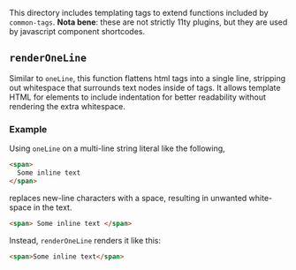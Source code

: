 This directory includes templating tags to extend functions included by `common-tags`. **Nota bene**: these are not strictly 11ty plugins, but they are used by javascript component shortcodes.

## `renderOneLine`

Similar to `oneLine`, this function flattens html tags into a single line, stripping out whitespace that surrounds text nodes inside of tags. It allows template HTML for elements to include indentation for better readability without rendering the extra whitespace.

### Example

Using `oneLine` on a multi-line string literal like the following,

```html
<span>
  Some inline text
</span>
```

replaces new-line characters with a space, resulting in unwanted white-space in the text.

```html
<span> Some inline text </span>
```

Instead, `renderOneLine` renders it like this:

```html
<span>Some inline text</span>
```

